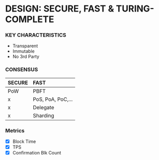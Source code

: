 # DESIGN: SECURE, FAST & TURING-COMPLETE
###  KEY CHARACTERISTICS
   * Transparent
   * Immutable
   * No 3rd Party
### CONSENSUS

   SECURE    |  FAST
   ----------|:---
   PoW       |  PBFT
   x         |  PoS, PoA, PoC,...
   x         |  Delegate
   x         |  Sharding
### Metrics
   * [x] Block Time
   * [x] TPS
   * [x] Confirmation Blk Count
